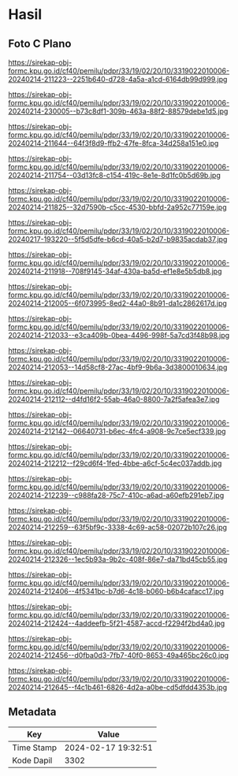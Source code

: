 # Hasil

## Foto C Plano

https://sirekap-obj-formc.kpu.go.id/cf40/pemilu/pdpr/33/19/02/20/10/3319022010006-20240214-211223--2251b640-d728-4a5a-a1cd-6164db99d999.jpg

https://sirekap-obj-formc.kpu.go.id/cf40/pemilu/pdpr/33/19/02/20/10/3319022010006-20240214-230005--b73c8df1-309b-463a-88f2-88579debe1d5.jpg

https://sirekap-obj-formc.kpu.go.id/cf40/pemilu/pdpr/33/19/02/20/10/3319022010006-20240214-211644--64f3f8d9-ffb2-47fe-8fca-34d258a151e0.jpg

https://sirekap-obj-formc.kpu.go.id/cf40/pemilu/pdpr/33/19/02/20/10/3319022010006-20240214-211754--03d13fc8-c154-419c-8e1e-8d1fc0b5d69b.jpg

https://sirekap-obj-formc.kpu.go.id/cf40/pemilu/pdpr/33/19/02/20/10/3319022010006-20240214-211825--32d7590b-c5cc-4530-bbfd-2a952c77159e.jpg

https://sirekap-obj-formc.kpu.go.id/cf40/pemilu/pdpr/33/19/02/20/10/3319022010006-20240217-193220--5f5d5dfe-b6cd-40a5-b2d7-b9835acdab37.jpg

https://sirekap-obj-formc.kpu.go.id/cf40/pemilu/pdpr/33/19/02/20/10/3319022010006-20240214-211918--708f9145-34af-430a-ba5d-ef1e8e5b5db8.jpg

https://sirekap-obj-formc.kpu.go.id/cf40/pemilu/pdpr/33/19/02/20/10/3319022010006-20240214-212005--6f073995-8ed2-44a0-8b91-da1c2862617d.jpg

https://sirekap-obj-formc.kpu.go.id/cf40/pemilu/pdpr/33/19/02/20/10/3319022010006-20240214-212033--e3ca409b-0bea-4496-998f-5a7cd3f48b98.jpg

https://sirekap-obj-formc.kpu.go.id/cf40/pemilu/pdpr/33/19/02/20/10/3319022010006-20240214-212053--14d58cf8-27ac-4bf9-9b6a-3d3800010634.jpg

https://sirekap-obj-formc.kpu.go.id/cf40/pemilu/pdpr/33/19/02/20/10/3319022010006-20240214-212112--d4fd16f2-55ab-46a0-8800-7a2f5afea3e7.jpg

https://sirekap-obj-formc.kpu.go.id/cf40/pemilu/pdpr/33/19/02/20/10/3319022010006-20240214-212142--06640731-b6ec-4fc4-a908-9c7ce5ecf339.jpg

https://sirekap-obj-formc.kpu.go.id/cf40/pemilu/pdpr/33/19/02/20/10/3319022010006-20240214-212212--f29cd6f4-1fed-4bbe-a6cf-5c4ec037addb.jpg

https://sirekap-obj-formc.kpu.go.id/cf40/pemilu/pdpr/33/19/02/20/10/3319022010006-20240214-212239--c988fa28-75c7-410c-a6ad-a60efb291eb7.jpg

https://sirekap-obj-formc.kpu.go.id/cf40/pemilu/pdpr/33/19/02/20/10/3319022010006-20240214-212259--63f5bf9c-3338-4c69-ac58-02072b107c26.jpg

https://sirekap-obj-formc.kpu.go.id/cf40/pemilu/pdpr/33/19/02/20/10/3319022010006-20240214-212326--1ec5b93a-9b2c-408f-86e7-da71bd45cb55.jpg

https://sirekap-obj-formc.kpu.go.id/cf40/pemilu/pdpr/33/19/02/20/10/3319022010006-20240214-212406--4f5341bc-b7d6-4c18-b060-b6b4cafacc17.jpg

https://sirekap-obj-formc.kpu.go.id/cf40/pemilu/pdpr/33/19/02/20/10/3319022010006-20240214-212424--4addeefb-5f21-4587-accd-f2294f2bd4a0.jpg

https://sirekap-obj-formc.kpu.go.id/cf40/pemilu/pdpr/33/19/02/20/10/3319022010006-20240214-212456--d0fba0d3-7fb7-40f0-8653-49a465bc26c0.jpg

https://sirekap-obj-formc.kpu.go.id/cf40/pemilu/pdpr/33/19/02/20/10/3319022010006-20240214-212645--f4c1b461-6826-4d2a-a0be-cd5dfdd4353b.jpg


## Metadata

| Key        | Value               |
| ---------- | ------------------- |
| Time Stamp | 2024-02-17 19:32:51 |
| Kode Dapil | 3302                |



